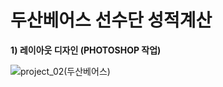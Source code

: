 # 두산베어스 선수단 성적계산


**1) 레이아웃 디자인 (PHOTOSHOP 작업)**

![project_02(두산베어스)](https://user-images.githubusercontent.com/56074618/77944086-477cb600-72f9-11ea-8928-2b92872d1a7f.jpg)
